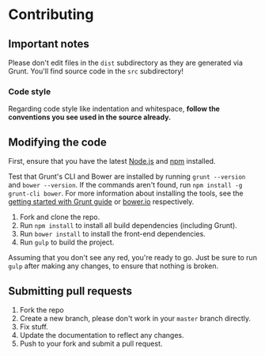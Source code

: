 # Contributing

## Important notes
Please don't edit files in the `dist` subdirectory as they are generated via Grunt. You'll find source code in the `src` subdirectory!

### Code style
Regarding code style like indentation and whitespace, **follow the conventions you see used in the source already.**

## Modifying the code
First, ensure that you have the latest [Node.js](http://nodejs.org/) and [npm](http://npmjs.org/) installed.

Test that Grunt's CLI and Bower are installed by running `grunt --version` and `bower --version`.  If the commands aren't found, run `npm install -g grunt-cli bower`.  For more information about installing the tools, see the [getting started with Grunt guide](http://gruntjs.com/getting-started) or [bower.io](http://bower.io/) respectively.

1. Fork and clone the repo.
1. Run `npm install` to install all build dependencies (including Grunt).
1. Run `bower install` to install the front-end dependencies.
1. Run `gulp` to build the project.

Assuming that you don't see any red, you're ready to go. Just be sure to run `gulp` after making any changes, to ensure that nothing is broken.

## Submitting pull requests

1. Fork the repo
1. Create a new branch, please don't work in your `master` branch directly.
1. Fix stuff.
1. Update the documentation to reflect any changes.
1. Push to your fork and submit a pull request.
